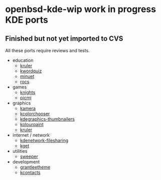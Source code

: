 # openbsd-kde-wip work in progress KDE ports

## Finished but not yet imported to CVS

All these ports require reviews and tests.

- education
    - [kruler](x11/kde-applications/kturtle)
    - [kwordquiz](x11/kde-applications/kwordquiz)
    - [minuet](x11/kde-applications/minuet)
    - [rocs](x11/kde-applications/rocs)
- games
    - [knights](x11/kde-applications/knights)
    - [picmi](x11/kde-applications/picmi)
- graphics
    - [kamera](x11/kde-applications/kamera)
    - [kcolorchooser](x11/kde-applications/kcolorchooser)
    - [kdegraphics-thumbnailers](x11/kde-applications/kdegraphics-thumbnailers)
    - [kolourpaint](x11/kde-applications/kolourpaint)
    - [kruler](x11/kde-applications/kruler)
- internet / network
    - [kdenetwork-filesharing](x11/kde-applications/kdenetwork-filesharing)
    - [kget](x11/kde-applications/kget)
- utilities
    - [sweeper](x11/kde-applications/sweeper)
- development
    - [grantleetheme](x11/kde-applications/grantleetheme)
    - [kcontacts](x11/kde-applications/kcontacts)
